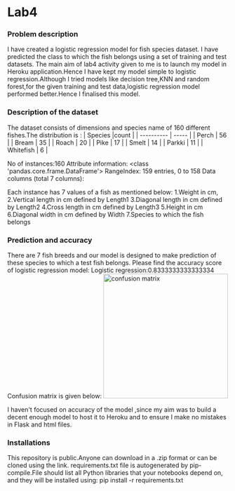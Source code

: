 # **Lab4**
### Problem description
I have created a logistic regression model for fish species dataset. I have predicted the class to which the fish belongs using a set of training and test datasets.
The main aim of lab4 activity given to me is to launch my model in Heroku application.Hence I have kept my model simple to logistic regression.Although I tried models like decision tree,KNN and random forest,for the given training and test data,logistic regression model performed better.Hence I finalised this model.
### Description of the dataset
The dataset consists of dimensions and species name of 160 different fishes.The distribution is :
| Species |count |
| ---------- | ----- |
| Perch | 56 |
| Bream | 35 |
| Roach | 20 |
| Pike | 17 |
| Smelt | 14 |
| Parkki | 11 |
| Whitefish | 6 |

No of instances:160
Attribute information:
<class 'pandas.core.frame.DataFrame'>
RangeIndex: 159 entries, 0 to 158
Data columns (total 7 columns):

Each instance has 7 values of a fish as mentioned below:
1.Weight in cm,
2.Vertical length in cm defined by Length1
3.Diagonal length in cm defined by Length2
4.Cross length in cm defined by Length3
5.Height in cm
6.Diagonal width in cm defined by Width
7.Species to which the fish belongs

### Prediction and accuracy
There are 7 fish breeds and our model is designed to make prediction of these species to which a test fish belongs.
Please find the accuracy score of logistic regression model:
Logistic regression:0.8333333333333334
Confusion matrix is given below:
<img width="284" alt="confusion matrix" src="https://user-images.githubusercontent.com/47333294/124164975-ed9c0a80-dabe-11eb-89af-06fdbfadb21f.PNG">

I haven't focused on accuracy of the model ,since my aim was to build a decent enough model to host it to Heroku and to ensure I make no mistakes in Flask and html files.

### Installations
This repository is public.Anyone can download in a .zip format or can be cloned using the link.
requirements.txt file is autogenerated by pip-compile.File should list all Python libraries that your notebooks depend on, and they will be installed using: 
pip install -r requirements.txt
